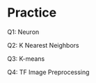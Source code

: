 # Practice  
Q1: Neuron                                      
           
Q2: K Nearest Neighbors     
     
Q3: K-means          
   
Q4: TF Image Preprocessing           
